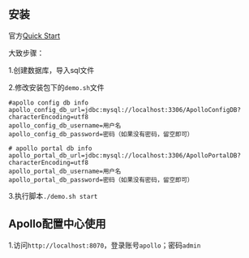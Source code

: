 ## 安装

官方[Quick Start](https://github.com/ctripcorp/apollo/wiki/Quick-Start)

大致步骤：

1.创建数据库，导入sql文件

2.修改安装包下的`demo.sh`文件

``` properties
#apollo config db info
apollo_config_db_url=jdbc:mysql://localhost:3306/ApolloConfigDB?characterEncoding=utf8
apollo_config_db_username=用户名
apollo_config_db_password=密码（如果没有密码，留空即可）

# apollo portal db info
apollo_portal_db_url=jdbc:mysql://localhost:3306/ApolloPortalDB?characterEncoding=utf8
apollo_portal_db_username=用户名
apollo_portal_db_password=密码（如果没有密码，留空即可）
```

3.执行脚本`./demo.sh start`

## Apollo配置中心使用

1.访问`http://localhost:8070`，登录账号`apollo`；密码`admin`